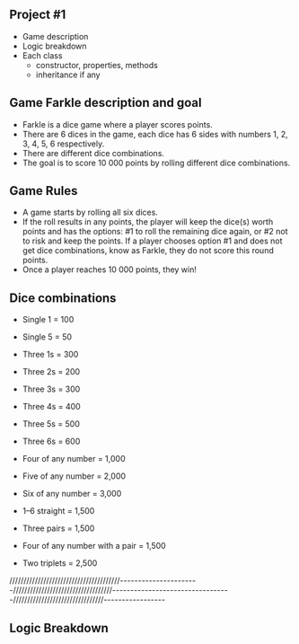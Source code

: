 ## Project #1

- Game description
- Logic breakdown
- Each class 
    - constructor, properties, methods
    - inheritance if any

## Game Farkle description and goal
- Farkle is a dice game where a player scores points.
- There are 6 dices in the game, each dice has 6 sides with numbers 1, 2, 3, 4, 5, 6 respectively.
- There are different dice combinations. 
- The goal is to score 10 000 points by rolling different dice combinations.

## Game Rules
- A game starts by rolling all six dices.
- If the roll results in any points, the player will keep the dice(s) worth points and has the options: #1 to roll the remaining dice again, or #2 not to risk and keep the points.
If a player chooses option #1 and does not get dice combinations, know as Farkle, they do not score this round points.
- Once a player reaches 10 000 points, they win!

## Dice combinations
- Single 1 = 100
- Single 5 = 50
- Three 1s = 300
- Three 2s = 200
- Three 3s = 300
- Three 4s = 400
- Three 5s = 500
- Three 6s = 600

- Four of any number = 1,000
- Five of any number = 2,000
- Six of any number = 3,000
- 1–6 straight = 1,500
- Three pairs = 1,500
- Four of any number with a pair = 1,500
- Two triplets = 2,500

///////////////////////////////////////----------------------///////////////////////////////////---------------------------------////////////////////////////////-----------------
## Logic Breakdown
